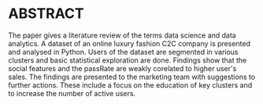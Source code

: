 # ABSTRACT 

The paper gives a literature review of the terms data science and data analytics. A dataset of an online luxury fashion C2C company is presented and analysed in Python. Users of the dataset are segmented in various clusters and basic statistical exploration are done. Findings show that the social features and the passRate are weakly corelated to higher user's sales. The findings are presented to the marketing team with suggestions to further actions. These include a focus on the education of key clusters and to increase the number of active users. 
